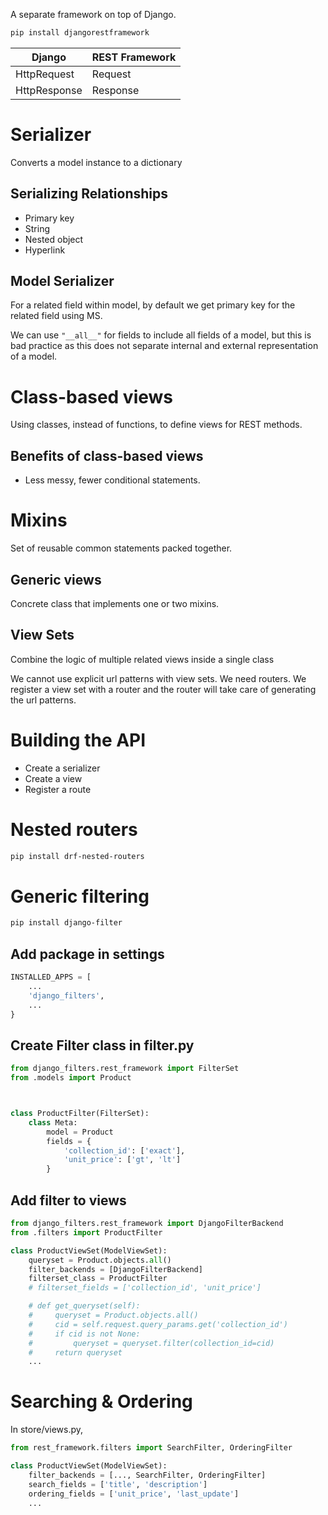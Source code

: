 
A separate framework on top of Django.

```bash
pip install djangorestframework
```

| Django        | REST Framework    |
| ------------- | ----------------- |
| HttpRequest   | Request           |
| HttpResponse  | Response          |


# Serializer

Converts a model instance to a dictionary

## Serializing Relationships
- Primary key
- String
- Nested object
- Hyperlink


## Model Serializer

For a related field within model, by default we get primary key for the related field using MS.

We can use `"__all__"` for fields to include all fields of a model, but this is bad practice as this does not separate internal and external representation of a model.

# Class-based views
Using classes, instead of functions, to define views for REST methods.
## Benefits of class-based views
- Less messy, fewer conditional statements.

# Mixins

Set of reusable common statements packed together.

## Generic views

Concrete class that implements one or two mixins.

## View Sets

Combine the logic of multiple related views inside a single class

We cannot use explicit url patterns with view sets. We need routers. We register a view set with a router and the router will take care of generating the url patterns.

# Building the API
- Create a serializer
- Create a view
- Register a route

# Nested routers

```bash
pip install drf-nested-routers
```


# Generic filtering

```bash
pip install django-filter
```

## Add package in settings
```python
INSTALLED_APPS = [
    ...
    'django_filters',
    ...
}
```

## Create Filter class in filter.py

```python
from django_filters.rest_framework import FilterSet
from .models import Product



class ProductFilter(FilterSet):
    class Meta:
        model = Product
        fields = {
            'collection_id': ['exact'],
            'unit_price': ['gt', 'lt']
        }
```

## Add filter to views

```python
from django_filters.rest_framework import DjangoFilterBackend
from .filters import ProductFilter

class ProductViewSet(ModelViewSet):
    queryset = Product.objects.all()
    filter_backends = [DjangoFilterBackend]
    filterset_class = ProductFilter
    # filterset_fields = ['collection_id', 'unit_price']

    # def get_queryset(self):
    #     queryset = Product.objects.all()
    #     cid = self.request.query_params.get('collection_id')
    #     if cid is not None:
    #         queryset = queryset.filter(collection_id=cid)
    #     return queryset
    ...
```

# Searching & Ordering

In store/views.py,

```python
from rest_framework.filters import SearchFilter, OrderingFilter

class ProductViewSet(ModelViewSet):
    filter_backends = [..., SearchFilter, OrderingFilter]
    search_fields = ['title', 'description']
    ordering_fields = ['unit_price', 'last_update']
    ...
```
